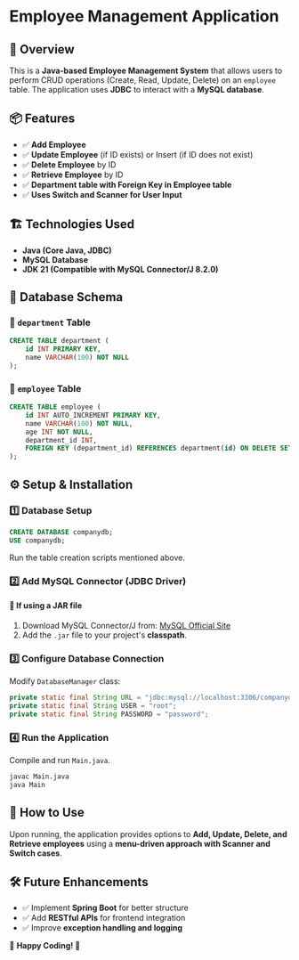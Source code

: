 # Employee Management Application

## 📌 Overview
This is a **Java-based Employee Management System** that allows users to perform CRUD operations (Create, Read, Update, Delete) on an `employee` table. The application uses **JDBC** to interact with a **MySQL database**.

## 📦 Features
- ✅ **Add Employee**
- ✅ **Update Employee** (if ID exists) or Insert (if ID does not exist)
- ✅ **Delete Employee** by ID
- ✅ **Retrieve Employee** by ID
- ✅ **Department table with Foreign Key in Employee table**
- ✅ **Uses Switch and Scanner for User Input**

## 🏗️ Technologies Used
- **Java (Core Java, JDBC)**
- **MySQL Database**
- **JDK 21 (Compatible with MySQL Connector/J 8.2.0)**

## 📂 Database Schema
### 🔹 `department` Table
```sql
CREATE TABLE department (
    id INT PRIMARY KEY,
    name VARCHAR(100) NOT NULL
);
```

### 🔹 `employee` Table
```sql
CREATE TABLE employee (
    id INT AUTO_INCREMENT PRIMARY KEY,
    name VARCHAR(100) NOT NULL,
    age INT NOT NULL,
    department_id INT,
    FOREIGN KEY (department_id) REFERENCES department(id) ON DELETE SET NULL
);
```

## ⚙️ Setup & Installation
### 1️⃣ **Database Setup**
```sql
CREATE DATABASE companydb;
USE companydb;
```
Run the table creation scripts mentioned above.

### 2️⃣ **Add MySQL Connector (JDBC Driver)**

#### 🔹 If using a JAR file
1. Download MySQL Connector/J from: [MySQL Official Site](https://dev.mysql.com/downloads/connector/j/)
2. Add the `.jar` file to your project's **classpath**.

### 3️⃣ **Configure Database Connection**
Modify `DatabaseManager` class:
```java
private static final String URL = "jdbc:mysql://localhost:3306/companydb";
private static final String USER = "root";
private static final String PASSWORD = "password";
```

### 4️⃣ **Run the Application**
Compile and run `Main.java`.
```sh
javac Main.java
java Main
```

## 🚀 How to Use
Upon running, the application provides options to **Add, Update, Delete, and Retrieve employees** using a **menu-driven approach with Scanner and Switch cases**.

## 🛠️ Future Enhancements
- ✅ Implement **Spring Boot** for better structure
- ✅ Add **RESTful APIs** for frontend integration
- ✅ Improve **exception handling and logging**

🎯 **Happy Coding! 🚀**

